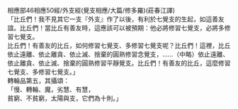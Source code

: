 相應部46相應50經/外支經(覺支相應/大篇/修多羅)(莊春江譯)  
「比丘們！我不見其它一支『外支』作了以後，有利於七覺支的生起，如這善友誼。比丘們！當比丘有善友時，這應該可以被預期：他必將修習七覺支，必將多修習七覺支。  
比丘們！有善友的比丘，如何修習七覺支、多修習七覺支呢？比丘們！這裡，比丘依止遠離、依止離貪、依止滅、捨棄的圓熟修習念覺支，……（中略）依止遠離、依止離貪、依止滅、捨棄的圓熟修習平靜覺支。比丘們！有善友的比丘，這麼修習七覺支、多修習七覺支。」  
轉輪品第五，其攝頌：  
「慢、轉輪、魔，劣慧、有慧，  
貧窮、不貧窮，太陽與支，它們為十則。」  
  
  
